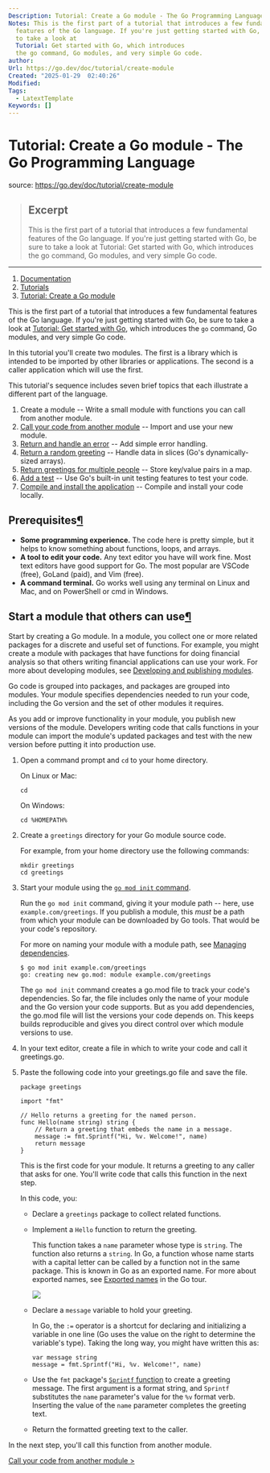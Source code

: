 ```yaml
---
Description: Tutorial: Create a Go module - The Go Programming Language
Notes: This is the first part of a tutorial that introduces a few fundamental
  features of the Go language. If you're just getting started with Go, be sure
  to take a look at
  Tutorial: Get started with Go, which introduces
  the go command, Go modules, and very simple Go code.
author: 
Url: https://go.dev/doc/tutorial/create-module
Created: "2025-01-29  02:40:26"
Modified: 
Tags:
  - LatextTemplate
Keywords: []
---
```


# Tutorial: Create a Go module - The Go Programming Language

source: https://go.dev/doc/tutorial/create-module

> ## Excerpt
> This is the first part of a tutorial that introduces a few fundamental
  features of the Go language. If you're just getting started with Go, be sure
  to take a look at
  Tutorial: Get started with Go, which introduces
  the go command, Go modules, and very simple Go code.

---
1.  [Documentation](https://go.dev/doc/)
2.  [Tutorials](https://go.dev/doc/tutorial/)
3.  [Tutorial: Create a Go module](https://go.dev/doc/tutorial/create-module)

This is the first part of a tutorial that introduces a few fundamental features of the Go language. If you're just getting started with Go, be sure to take a look at [Tutorial: Get started with Go](https://go.dev/doc/tutorial/getting-started.html), which introduces the `go` command, Go modules, and very simple Go code.

In this tutorial you'll create two modules. The first is a library which is intended to be imported by other libraries or applications. The second is a caller application which will use the first.

This tutorial's sequence includes seven brief topics that each illustrate a different part of the language.

1.  Create a module -- Write a small module with functions you can call from another module.
2.  [Call your code from another module](https://go.dev/doc/tutorial/call-module-code.html) -- Import and use your new module.
3.  [Return and handle an error](https://go.dev/doc/tutorial/handle-errors.html) -- Add simple error handling.
4.  [Return a random greeting](https://go.dev/doc/tutorial/random-greeting.html) -- Handle data in slices (Go's dynamically-sized arrays).
5.  [Return greetings for multiple people](https://go.dev/doc/tutorial/greetings-multiple-people.html) -- Store key/value pairs in a map.
6.  [Add a test](https://go.dev/doc/tutorial/add-a-test.html) -- Use Go's built-in unit testing features to test your code.
7.  [Compile and install the application](https://go.dev/doc/tutorial/compile-install.html) -- Compile and install your code locally.

## Prerequisites[¶](https://go.dev/doc/tutorial/create-module#prerequisites)

-   **Some programming experience.** The code here is pretty simple, but it helps to know something about functions, loops, and arrays.
-   **A tool to edit your code.** Any text editor you have will work fine. Most text editors have good support for Go. The most popular are VSCode (free), GoLand (paid), and Vim (free).
-   **A command terminal.** Go works well using any terminal on Linux and Mac, and on PowerShell or cmd in Windows.

## Start a module that others can use[¶](https://go.dev/doc/tutorial/create-module#start)

Start by creating a Go module. In a module, you collect one or more related packages for a discrete and useful set of functions. For example, you might create a module with packages that have functions for doing financial analysis so that others writing financial applications can use your work. For more about developing modules, see [Developing and publishing modules](https://go.dev/doc/modules/developing).

Go code is grouped into packages, and packages are grouped into modules. Your module specifies dependencies needed to run your code, including the Go version and the set of other modules it requires.

As you add or improve functionality in your module, you publish new versions of the module. Developers writing code that calls functions in your module can import the module's updated packages and test with the new version before putting it into production use.

1.  Open a command prompt and `cd` to your home directory.
    
    On Linux or Mac:
    
    ```
    cd
    ```
    
    On Windows:
    
    ```
    cd %HOMEPATH%
    ```
    
2.  Create a `greetings` directory for your Go module source code.
    
    For example, from your home directory use the following commands:
    
    ```
    mkdir greetings
    cd greetings
    ```
    
3.  Start your module using the [`go mod init` command](https://go.dev/ref/mod#go-mod-init).
    
    Run the `go mod init` command, giving it your module path -- here, use `example.com/greetings`. If you publish a module, this _must_ be a path from which your module can be downloaded by Go tools. That would be your code's repository.
    
    For more on naming your module with a module path, see [Managing dependencies](https://go.dev/doc/modules/managing-dependencies#naming_module).
    
    ```
    $ go mod init example.com/greetings
    go: creating new go.mod: module example.com/greetings
    ```
    
    The `go mod init` command creates a go.mod file to track your code's dependencies. So far, the file includes only the name of your module and the Go version your code supports. But as you add dependencies, the go.mod file will list the versions your code depends on. This keeps builds reproducible and gives you direct control over which module versions to use.
    
4.  In your text editor, create a file in which to write your code and call it greetings.go.
5.  Paste the following code into your greetings.go file and save the file.
    
    ```
    package greetings
    
    import "fmt"
    
    // Hello returns a greeting for the named person.
    func Hello(name string) string {
        // Return a greeting that embeds the name in a message.
        message := fmt.Sprintf("Hi, %v. Welcome!", name)
        return message
    }
    ```
    
    This is the first code for your module. It returns a greeting to any caller that asks for one. You'll write code that calls this function in the next step.
    
    In this code, you:
    
    -   Declare a `greetings` package to collect related functions.
    -   Implement a `Hello` function to return the greeting.
        
        This function takes a `name` parameter whose type is `string`. The function also returns a `string`. In Go, a function whose name starts with a capital letter can be called by a function not in the same package. This is known in Go as an exported name. For more about exported names, see [Exported names](https://go.dev/tour/basics/3) in the Go tour.
        
        ![](https://go.dev/doc/tutorial/images/function-syntax.png)
    -   Declare a `message` variable to hold your greeting.
        
        In Go, the `:=` operator is a shortcut for declaring and initializing a variable in one line (Go uses the value on the right to determine the variable's type). Taking the long way, you might have written this as:
        
        ```
        var message string
        message = fmt.Sprintf("Hi, %v. Welcome!", name)
        ```
        
    -   Use the `fmt` package's [`Sprintf` function](https://pkg.go.dev/fmt/#Sprintf) to create a greeting message. The first argument is a format string, and `Sprintf` substitutes the `name` parameter's value for the `%v` format verb. Inserting the value of the `name` parameter completes the greeting text.
    -   Return the formatted greeting text to the caller.

In the next step, you'll call this function from another module.

[Call your code from another module >](https://go.dev/doc/tutorial/call-module-code.html)
